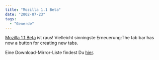 ```yaml
---
title: "Mozilla 1.1 Beta"
date: "2002-07-23"
tags:
  - "Generde"
---
```


[Mozilla 1.1 Beta](http://www.mozilla.org/releases/) ist raus!
Vielleicht sinningste Erneuerung:The tab bar has now a button for creating new tabs.

Eine Download-Mirror-Liste findest Du [hier](http://slashdot.org/comments.pl?sid=36557&cid=3935135).
